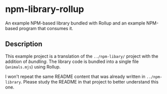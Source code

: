# npm-library-rollup

An example NPM-based library bundled with Rollup and an example NPM-based program that consumes it.

## Description

This example project is a translation of the `../npm-libary/` project with the addition of *bundling*. The library code
is bundled into a single file (`animals.mjs`) using Rollup.

I won't repeat the same README content that was already written in `../npm-library`. Please study the README in that
project to better understand this one.

